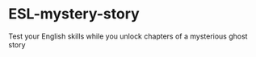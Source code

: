 # ESL-mystery-story
Test your English skills while you unlock chapters of a mysterious ghost story 
